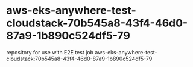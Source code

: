 # aws-eks-anywhere-test-cloudstack-70b545a8-43f4-46d0-87a9-1b890c524df5-79
repository for use with E2E test job aws-eks-anywhere-test-cloudstack:70b545a8-43f4-46d0-87a9-1b890c524df5-79
